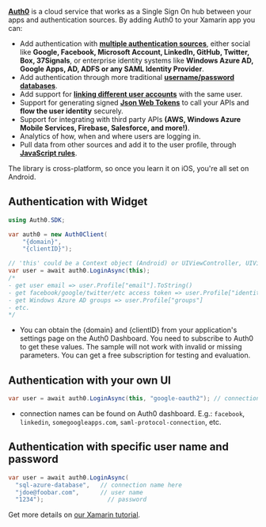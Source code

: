 **[Auth0](http://developers.auth0.com)** is a cloud service that works as a Single Sign On hub between your apps and authentication sources. By adding Auth0 to your Xamarin app you can:

* Add authentication with **[multiple authentication sources](https://docs.auth0.com/identityproviders)**, either social like **Google, Facebook, Microsoft Account, LinkedIn, GitHub, Twitter, Box, 37Signals**, or enterprise identity systems like **Windows Azure AD, Google Apps, AD, ADFS or any SAML Identity Provider**.
* Add authentication through more traditional **[username/password databases](https://docs.auth0.com/mysql-connection-tutorial)**.
* Add support for **[linking different user accounts](https://docs.auth0.com/link-accounts)** with the same user.
* Support for generating signed **[Json Web Tokens](https://docs.auth0.com/jwt)** to call your APIs and **flow the user identity** securely.
* Support for integrating with third party APIs **(AWS, Windows Azure Mobile Services, Firebase, Salesforce, and more!)**.
* Analytics of how, when and where users are logging in.
* Pull data from other sources and add it to the user profile, through **[JavaScript rules](https://docs.auth0.com/rules)**.

The library is cross-platform, so once you learn it on iOS, you're all set on Android.

## Authentication with Widget

```csharp
using Auth0.SDK;

var auth0 = new Auth0Client(
	"{domain}",
	"{clientID}");

// 'this' could be a Context object (Android) or UIViewController, UIView, UIBarButtonItem (iOS)
var user = await auth0.LoginAsync(this);
/*
- get user email => user.Profile["email"].ToString()
- get facebook/google/twitter/etc access token => user.Profile["identities"][0]["access_token"]
- get Windows Azure AD groups => user.Profile["groups"]
- etc.
*/
```

* You can obtain the {domain} and {clientID} from your application's settings page on the Auth0 Dashboard. You need to subscribe to Auth0 to get these values. The sample will not work with invalid or missing parameters. You can get a free subscription for testing and evaluation.

## Authentication with your own UI

```csharp
var user = await auth0.LoginAsync(this, "google-oauth2"); // connection name here
```

* connection names can be found on Auth0 dashboard. E.g.: `facebook`, `linkedin`, `somegoogleapps.com`, `saml-protocol-connection`, etc.

## Authentication with specific user name and password

```csharp
var user = await auth0.LoginAsync(
  "sql-azure-database",   // connection name here
  "jdoe@foobar.com",      // user name
  "1234");             		// password
```

Get more details on [our Xamarin tutorial](https://docs.auth0.com/xamarin-tutorial).
